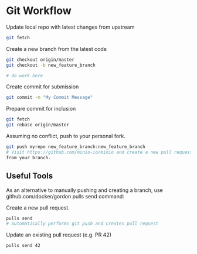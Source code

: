 Git Workflow
============

Update local repo with latest changes from upstream
```sh
git fetch
```

Create a new branch from the latest code
```sh
git checkout origin/master
git checkout -b new_feature_branch
```

```sh
# do work here
```

Create commit for submission
```sh
git commit -m "My Commit Message"
```

Prepare commit for inclusion
```sh
git fetch
git rebase origin/master
```

Assuming no conflict, push to your personal fork.

```sh
git push myrepo new_feature_branch:new_feature_branch
# Visit https://github.com/minio-io/minio and create a new pull request
from your branch.
```

Useful Tools
------------
As an alternative to manually pushing and creating a branch, use github.com/docker/gordon pulls send command:

Create a new pull request.
```sh
pulls send
# automatically performs git push and creates pull request
```

Update an existing pull request (e.g. PR 42)
```sh
pulls send 42
```
